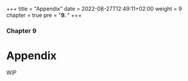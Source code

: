 +++
title = "Appendix"
date = 2022-08-27T12:49:11+02:00
weight = 9
chapter = true
pre = "<b>9. </b>"
+++

### Chapter 9

# Appendix

WIP